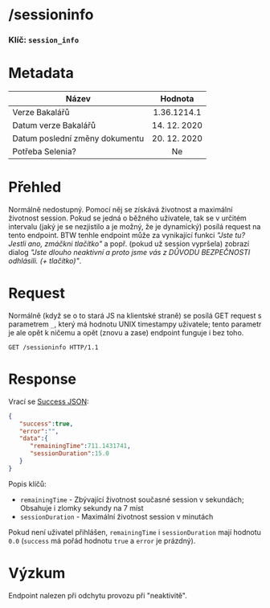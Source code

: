 # **/sessioninfo**
### Klíč: `session_info`

# Metadata
| Název                             | Hodnota                    |
|-----------------------------------|:--------------------------:|
| Verze Bakalářů                    | 1.36.1214.1                |
| Datum verze Bakalářů              | 14. 12. 2020               |
| Datum poslední změny dokumentu    | 20. 12. 2020               |
| Potřeba Selenia?                  | Ne                         |

# Přehled
Normálně nedostupný. Pomocí něj se získává životnost a maximální životnost session. Pokud se jedná o běžného uživatele, tak se v určitém intervalu (jaký je se nezjistilo a je možný, že je dynamický) posílá request na tento endpoint. BTW tenhle endpoint může za vynikající funkci *"Jste tu? Jestli ano, zmáčkni tlačítko"* a popř. (pokud už session vypršela) zobrazí dialog *"Jste dlouho neaktivní a proto jsme vás z DŮVODU BEZPEČNOSTI odhlásili. (+ tlačítko)"*.

# Request
Normálně (když se o to stará JS na klientské straně) se posílá GET request s parametrem `_`, který má hodnotu UNIX timestampy uživatele; tento parametr je ale opět k ničemu a opět (znovu a zase) endpoint funguje i bez toho.
```http
GET /sessioninfo HTTP/1.1
``` 

# Response
Vrací se [Success JSON](README.md#Success%20JSON):
```JSON
{
   "success":true,
   "error":"",
   "data":{
      "remainingTime":711.1431741,
      "sessionDuration":15.0
   }
}
```
Popis klíčů:
- `remainingTime` - Zbývající životnost současné session v sekundách; Obsahuje i zlomky sekundy na 7 míst
- `sessionDuration` - Maximální životnost session v minutách

Pokud není uživatel přihlášen, `remainingTime` i `sessionDuration` mají hodnotu `0.0` (`success` má pořád hodnotu `true` a `error` je prázdný).

# Výzkum
Endpoint nalezen při odchytu provozu při "neaktivitě".
